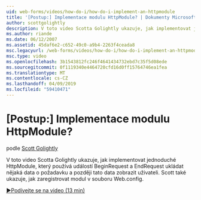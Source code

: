 ```yaml
---
uid: web-forms/videos/how-do-i/how-do-i-implement-an-httpmodule
title: '[Postup:] Implementace modulu HttpModule? | Dokumenty Microsoft'
author: scottgolightly
description: V toto video Scotta Golightly ukazuje, jak implementovat jednoduché HttpModule, který se používá k ukládání některá data o známení událostí BeginRequest a EndRequest...
ms.author: riande
ms.date: 06/12/2007
ms.assetid: 45daf6e2-c652-49c0-a9b4-2263f4ceada8
msc.legacyurl: /web-forms/videos/how-do-i/how-do-i-implement-an-httpmodule
msc.type: video
ms.openlocfilehash: 3b1543812fc246f4641434732ebd7c35f5d08ede
ms.sourcegitcommit: 0f1119340e4464720cfd16d0ff15764746ea1fea
ms.translationtype: MT
ms.contentlocale: cs-CZ
ms.lasthandoff: 04/09/2019
ms.locfileid: "59410471"
---
```

# <a name="how-do-i-implement-an-httpmodule"></a>[Postup:] Implementace modulu HttpModule?

podle [Scott Golightly](https://github.com/scottgolightly)

V toto video Scotta Golightly ukazuje, jak implementovat jednoduché HttpModule, který používá událostí BeginRequest a EndRequest ukládat nějaká data o požadavku a později tato data zobrazit uživateli. Scott také ukazuje, jak zaregistrovat modul v souboru Web.config.

[&#9654;Podívejte se na video (13 min)](https://channel9.msdn.com/Blogs/ASP-NET-Site-Videos/how-do-i-implement-an-httpmodule)
